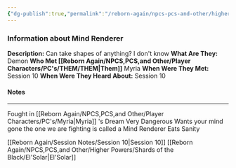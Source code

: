```yaml
---
{"dg-publish":true,"permalink":"/reborn-again/npcs-pcs-and-other/higher-powers/demons/mind-renderer/"}
---
```


### Information about Mind Renderer
**Description:** Can take shapes of anything? I don't know
**What Are They:** Demon
**Who Met [[Reborn Again/NPCS,PCS,and Other/Player Characters/PC's/THEM/THEM\|Them]]** Myria
**When Were They Met:** Session 10
**When Were They Heard About:** Session 10

#### Notes
---
Fought in [[Reborn Again/NPCS,PCS,and Other/Player Characters/PC's/Myria\|Myria]] 's Dream Very Dangerous
Wants your mind gone
the one we are fighting is called a Mind Renderer Eats Sanity

[[Reborn Again/Session Notes/Session 10\|Session 10]]
[[Reborn Again/NPCS,PCS,and Other/Higher Powers/Shards of the Black/El'Solar\|El'Solar]]
